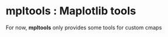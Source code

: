 # **mpltools** : Maplotlib tools

For now, **mpltools** only provides some tools for custom cmaps


